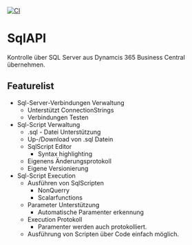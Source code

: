 [![CI](https://github.com/juliandittmann/AL.SqlAPI/actions/workflows/ci.yml/badge.svg)](https://github.com/juliandittmann/AL.SqlAPI/actions/workflows/ci.yml)

# SqlAPI

Kontrolle über SQL Server aus Dynamcis 365 Business Central übernehmen.

## Featurelist

+  Sql-Server-Verbindungen Verwaltung
    - Unterstützt ConnectionStrings
    - Verbindungen Testen
+ Sql-Script Verwaltung
    - .sql - Datei Unterstützung
    - Up-/Download von .sql Datein
    - SqlScript Editor
        * Syntax highlighting
    - Eigenens Änderungsprotokoll
    - Eigene Versionierung
+ Sql-Script Execution
    - Ausführen von SqlScripten
        * NonQuerry
        * Scalarfunctions
    - Parameter Unterstützung
        * Automatische Paramenter erkennung
    - Execution Protokoll
        * Paramenter werden auch protokolliert.
    - Ausführung von Scripten über Code einfach möglich.

    
